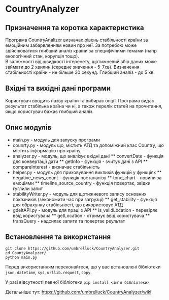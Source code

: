 # CountryAnalyzer
## Призначення та коротка характеристика
Програма CountryAnalizer визначає рівень стабільності країни за емоційним забарвленням новин про неї. За потребою може здійснюватися глибший аналіз країни за специфічними темами (напр екологічний стан, корупція тощо).<br/>
В залежності від швидкості інтеренету, щотижневий збір даних може займати до 2 хвилин (середнє значення - 5-7хв). Визначення стабільності країни - не більше 30 секунд. Глибший аналіз - до 5 хв.
## Вхідні та вихідні дані програми
Користувач вводить назву країни та вибирає опції. Програма видає результат стабільна країна чи ні, а також перелік статей на прочитання, якщо користувач бажає глибший аналіз.
## Опис модулів
* main.py - модуль для запуску програми
* counrty.py - модуль що, містить АТД та допоміжний клас Country, що містить інформацію про країну.
* analyzer.py - модуль, що аналізує вхідні дані
  ** convertDate - функція для конвертації дати
  ** getInfo - функція - зчитує дані з АРІ
  ** compareInterest - визначає стабільність
* helper.py - модуль для приховування викликів функцій у функціях
  ** negative_news_count - функція постаналізу
  ** tone_chart - новини за емоціями
  ** timeline_source_country - функція повертає, звідки гуглили запит
* stabilityWriter.py - модуль для щотижневого запису основних показників (зекономити час при загрузці)
  ** get_stability - функція для обрахунку стабільності, що використовує АТД
* gdeltAPI.py - модуль для праці з АРІ
  ** is_validLocation - перевіряє ввід користувача
  ** getLocation - отримує ввід користувача
  ** transQuery - надсилає запити та повертає реультат
## Встановлення та використання
````
git clone https://github.com/umbrelluck/CountryAnalyzer.git
cd CountyAnalyzer/
python main.py
````
Перед використанням переконайтеся, що у вас встановлені бібліотеки ```json```, ```datetime```, `sys`, `urllib.request`, `copy`.

У разі відсутності певної бібліотеки `pip install <ім'я бібліотеки>`

Детальніше тут: https://github.com/umbrelluck/CountryAnalyzer/wiki

